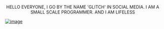 <p align="center">
 HELLO EVERYONE, I GO BY THE NAME 'GLITCH' IN SOCIAL MEDIA. I AM A SMALL SCALE PROGRAMMER. AND I AM LIFELESS

[![image](https://www.linkpicture.com/q/20220813_083111-06.jpeg)]()
</p>
